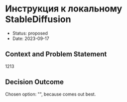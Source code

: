 # Инструкция к локальному StableDiffusion

* Status: proposed
* Date: 2023-09-17

## Context and Problem Statement

1213

## Decision Outcome

Chosen option: "", because comes out best.
